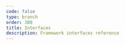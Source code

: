 ```yaml
---
code: false
type: branch
order: 300
title: Interfaces
description: Framework interfaces reference
---
```

